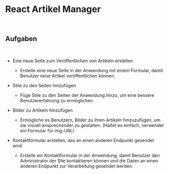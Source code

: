 # React Artikel Manager
​
## Aufgaben
​
-   Eine neue Seite zum Veröffentlichen von Artikeln erstellen
    
    -   Erstelle eine neue Seite in der Anwendung mit einem Formular, damit Benutzer neue Artikel veröffentlichen können.
-   Stile zu den Seiten hinzufügen
    
    -   Füge Stile zu den Seiten der Anwendung hinzu, um eine bessere Benutzererfahrung zu ermöglichen.
-   Bilder zu Artikeln hinzufügen
    
    -   Ermögliche es Benutzern, Bilder zu ihren Artikeln hinzuzufügen, um sie visuell ansprechender zu gestalten. (Haltet es einfach, verwendet ein Formular für img-URL)
-   Kontaktformular erstellen, das an einen anderen Endpunkt gesendet wird
    
    -   Erstelle ein Kontaktformular in der Anwendung, damit Benutzer den Administrator der Site kontaktieren können und die Daten an einen anderen Endpunkt zur Verarbeitung gesendet werden.